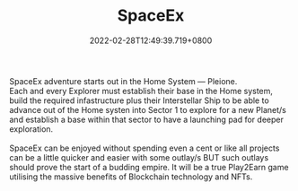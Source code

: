 ﻿---
title: "SpaceEx"
description: "Explore space, build a base & collect resources."
lead: "Explore space, build a base & collect resources."
date: 2022-02-28T12:49:39.719+0800
lastmod: 2022-02-28T12:49:39.719+0800
draft: false
featuredImage: ["100_spaceex.jpg"]
score: "0"
status: "Alpha"
blockchain: ["Phantasma-Chain"]
nft_support: "Yes"
free_to_play: "Yes"
play_to_earn: ["NFT","Crypto"]
website: "https://spaceex.io?utm_source=PlayToEarn.net&utm_medium=organic&utm_campaign=gamepage"
twitter: "https://twitter.com/SpaceExIO"
discord: "https://discord.gg/2GNADzhxRG"
telegram: 
github: 
youtube: "https://www.youtube.com/channel/UC-4zCG-wrPSf_uYINNek7Sw"
twitch: 
facebook: 
instagram: 
reddit: 
medium: "https://spaceex.medium.com/"
steam: 
gitbook: 
googleplay: 
appstore: 

  
    
categories: ["games"]
games: ["DeFi","MMO","Space"]
toc: false
pinned: false
weight: 
---
SpaceEx adventure starts out in the Home System — Pleione.<br> Each and every Explorer must establish their base in the Home system, build the required infastructure plus their Interstellar Ship to be able to advance out of the Home systen into Sector 1 to explore for a new Planet/s and establish a base within that sector to have a launching pad for deeper exploration.<br> <br> SpaceEx can be enjoyed without spending even a cent or like all projects can be a little quicker and easier with some outlay/s BUT such outlays should prove the start of a budding empire. It will be a true Play2Earn game utilising the massive benefits of Blockchain technology and NFTs.